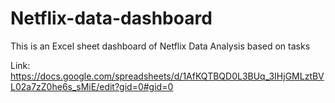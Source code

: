 # Netflix-data-dashboard

This is an Excel sheet dashboard of Netflix Data Analysis based on tasks

Link: https://docs.google.com/spreadsheets/d/1AfKQTBQD0L3BUq_3IHjGMLztBVL02a7zZ0he6s_sMiE/edit?gid=0#gid=0

